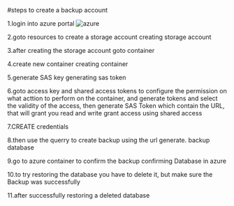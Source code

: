 #steps to create a backup account

1.login into azure portal ![azure](https://github.com/kabirmohd/UNDP_RELIANCE_PROGRAM/assets/139928266/cd0aaf23-cab1-4892-b342-6b64946bc7bf)


2.goto resources to create a storage account creating storage account

3.after creating the storage account goto container

4.create new container creating container

5.generate SAS key generating sas token

6.goto access key and shared access tokens to configure the permission on what acttion to perform on the container, and generate tokens and select the validity of the access, then generate SAS Token which contain the URL, that will grant you read and write grant access using shared access

7.CREATE credentials

8.then use the querry to create backup using the url generate. backup database

9.go to azure container to confirm the backup confirming Database in azure

10.to try restoring the database you have to delete it, but make sure the Backup was successfully

11.after successfully restoring a deleted database 
